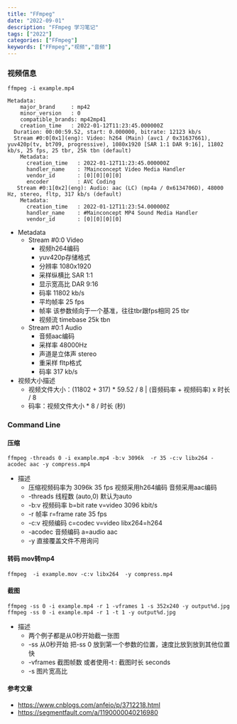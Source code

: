 ```yaml
---
title: "FFmpeg"
date: "2022-09-01"
description: "FFmpeg 学习笔记"
tags: ["2022"]
categories: ["FFmpeg"]
keywords: ["FFmpeg","视频","音频"]
---
```

### 视频信息
```shell
ffmpeg -i example.mp4

Metadata:
    major_brand     : mp42
    minor_version   : 0
    compatible_brands: mp42mp41
    creation_time   : 2022-01-12T11:23:45.000000Z
  Duration: 00:00:59.52, start: 0.000000, bitrate: 12123 kb/s
  Stream #0:0[0x1](eng): Video: h264 (Main) (avc1 / 0x31637661), yuv420p(tv, bt709, progressive), 1080x1920 [SAR 1:1 DAR 9:16], 11802 kb/s, 25 fps, 25 tbr, 25k tbn (default)
    Metadata:
      creation_time   : 2022-01-12T11:23:45.000000Z
      handler_name    : ?Mainconcept Video Media Handler
      vendor_id       : [0][0][0][0]
      encoder         : AVC Coding
   Stream #0:1[0x2](eng): Audio: aac (LC) (mp4a / 0x6134706D), 48000 Hz, stereo, fltp, 317 kb/s (default)
    Metadata:
      creation_time   : 2022-01-12T11:23:54.000000Z
      handler_name    : #Mainconcept MP4 Sound Media Handler
      vendor_id       : [0][0][0][0]
```
* Metadata
    - Stream #0:0 Video 
      - 视频h264编码
      - yuv420p存储格式
      - 分辨率 1080x1920
      - 采样纵横比 SAR 1:1
      - 显示宽高比 DAR 9:16
      - 码率 11802 kb/s
      - 平均帧率 25 fps
      - 帧率 该参数倾向于一个基准，往往tbr跟fps相同 25 tbr
      - 视频流 timebase 25k tbn
    - Stream #0:1 Audio
      - 音频aac编码
      - 采样率 48000Hz
      - 声道是立体声 stereo
      - 重采样 fltp格式
      - 码率 317 kb/s
* 视频大小描述
    - 视频文件大小：(11802 + 317) * 59.52 / 8 | (音频码率 + 视频码率) x 时长 / 8
    - 码率：视频文件大小 * 8 / 时长 (秒)

### Command Line

#### 压缩

```shell
ffmpeg -threads 0 -i example.mp4 -b:v 3096k  -r 35 -c:v libx264 -acodec aac -y compress.mp4
```

* 描述
    -  压缩视频码率为 3096k 35 fps 视频采用h264编码 音频采用aac编码
    - -threads 线程数 (auto,0) 默认为auto
    - -b:v 视频码率 b=bit rate v=video 3096 kbit/s
    - -r 帧率 r=frame rate 35 fps
    - -c:v 视频编码 c=codec v=video libx264=h264
    - -acodec 音频编码 a=audio aac
    - -y 直接覆盖文件不用询问

#### 转码 mov转mp4

```shell
ffmpeg  -i example.mov -c:v libx264  -y compress.mp4
```

#### 截图
```shell
ffmpeg -ss 0 -i example.mp4 -r 1 -vframes 1 -s 352x240 -y output%d.jpg
ffmpeg -ss 0 -i example.mp4 -r 1 -t 1 -y output%d.jpg
```

* 描述
    - 两个例子都是从0秒开始截一张图
    - -ss 从0秒开始 把-ss 0 放到第一个参数的位置，速度比放到放到其他位置快 
    - -vframes 截图帧数 或者使用-t : 截图时长 seconds
    - -s  图片宽高比

#### 参考文章
* https://www.cnblogs.com/anfeio/p/3712218.html
* https://segmentfault.com/a/1190000040216980